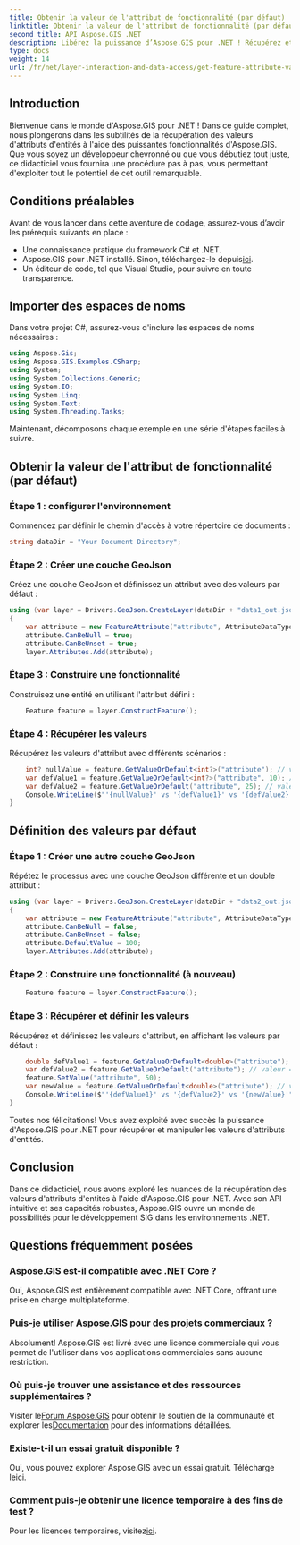 ```yaml
---
title: Obtenir la valeur de l'attribut de fonctionnalité (par défaut)
linktitle: Obtenir la valeur de l'attribut de fonctionnalité (par défaut)
second_title: API Aspose.GIS .NET
description: Libérez la puissance d’Aspose.GIS pour .NET ! Récupérez et manipulez facilement les valeurs des attributs des caractéristiques grâce à ce guide étape par étape. Téléchargez votre essai maintenant !
type: docs
weight: 14
url: /fr/net/layer-interaction-and-data-access/get-feature-attribute-value-default/
---
```

## Introduction
Bienvenue dans le monde d'Aspose.GIS pour .NET ! Dans ce guide complet, nous plongerons dans les subtilités de la récupération des valeurs d'attributs d'entités à l'aide des puissantes fonctionnalités d'Aspose.GIS. Que vous soyez un développeur chevronné ou que vous débutiez tout juste, ce didacticiel vous fournira une procédure pas à pas, vous permettant d'exploiter tout le potentiel de cet outil remarquable.
## Conditions préalables
Avant de vous lancer dans cette aventure de codage, assurez-vous d’avoir les prérequis suivants en place :
- Une connaissance pratique du framework C# et .NET.
-  Aspose.GIS pour .NET installé. Sinon, téléchargez-le depuis[ici](https://releases.aspose.com/gis/net/).
- Un éditeur de code, tel que Visual Studio, pour suivre en toute transparence.
## Importer des espaces de noms
Dans votre projet C#, assurez-vous d'inclure les espaces de noms nécessaires :
```csharp
using Aspose.Gis;
using Aspose.GIS.Examples.CSharp;
using System;
using System.Collections.Generic;
using System.IO;
using System.Linq;
using System.Text;
using System.Threading.Tasks;
```
Maintenant, décomposons chaque exemple en une série d'étapes faciles à suivre.
## Obtenir la valeur de l'attribut de fonctionnalité (par défaut)
### Étape 1 : configurer l'environnement
Commencez par définir le chemin d'accès à votre répertoire de documents :
```csharp
string dataDir = "Your Document Directory";
```
### Étape 2 : Créer une couche GeoJson
Créez une couche GeoJson et définissez un attribut avec des valeurs par défaut :
```csharp
using (var layer = Drivers.GeoJson.CreateLayer(dataDir + "data1_out.json"))
{
    var attribute = new FeatureAttribute("attribute", AttributeDataType.Integer);
    attribute.CanBeNull = true;
    attribute.CanBeUnset = true;
    layer.Attributes.Add(attribute);
```
### Étape 3 : Construire une fonctionnalité
Construisez une entité en utilisant l'attribut défini :
```csharp
    Feature feature = layer.ConstructFeature();
```
### Étape 4 : Récupérer les valeurs
Récupérez les valeurs d'attribut avec différents scénarios :
```csharp
    int? nullValue = feature.GetValueOrDefault<int?>("attribute"); // valeur == nul
    var defValue1 = feature.GetValueOrDefault<int?>("attribute", 10); // valeur == 10
    var defValue2 = feature.GetValueOrDefault("attribute", 25); // valeur == 10
    Console.WriteLine($"'{nullValue}' vs '{defValue1}' vs '{defValue2}'");
}
```
## Définition des valeurs par défaut
### Étape 1 : Créer une autre couche GeoJson
Répétez le processus avec une couche GeoJson différente et un double attribut :
```csharp
using (var layer = Drivers.GeoJson.CreateLayer(dataDir + "data2_out.json"))
{
    var attribute = new FeatureAttribute("attribute", AttributeDataType.Double);
    attribute.CanBeNull = false;
    attribute.CanBeUnset = false;
    attribute.DefaultValue = 100;
    layer.Attributes.Add(attribute);
```
### Étape 2 : Construire une fonctionnalité (à nouveau)
```csharp
    Feature feature = layer.ConstructFeature();
```
### Étape 3 : Récupérer et définir les valeurs
Récupérez et définissez les valeurs d'attribut, en affichant les valeurs par défaut :
```csharp
    double defValue1 = feature.GetValueOrDefault<double>("attribute"); // valeur == 100
    var defValue2 = feature.GetValueOrDefault("attribute"); // valeur == 100
    feature.SetValue("attribute", 50);
    var newValue = feature.GetValueOrDefault<double>("attribute"); // valeur == 50
    Console.WriteLine($"'{defValue1}' vs '{defValue2}' vs '{newValue}'");
}
```
Toutes nos félicitations! Vous avez exploité avec succès la puissance d'Aspose.GIS pour .NET pour récupérer et manipuler les valeurs d'attributs d'entités.
## Conclusion
Dans ce didacticiel, nous avons exploré les nuances de la récupération des valeurs d'attributs d'entités à l'aide d'Aspose.GIS pour .NET. Avec son API intuitive et ses capacités robustes, Aspose.GIS ouvre un monde de possibilités pour le développement SIG dans les environnements .NET.
## Questions fréquemment posées
### Aspose.GIS est-il compatible avec .NET Core ?
Oui, Aspose.GIS est entièrement compatible avec .NET Core, offrant une prise en charge multiplateforme.
### Puis-je utiliser Aspose.GIS pour des projets commerciaux ?
Absolument! Aspose.GIS est livré avec une licence commerciale qui vous permet de l'utiliser dans vos applications commerciales sans aucune restriction.
### Où puis-je trouver une assistance et des ressources supplémentaires ?
 Visiter le[Forum Aspose.GIS](https://forum.aspose.com/c/gis/33) pour obtenir le soutien de la communauté et explorer les[Documentation](https://reference.aspose.com/gis/net/) pour des informations détaillées.
### Existe-t-il un essai gratuit disponible ?
 Oui, vous pouvez explorer Aspose.GIS avec un essai gratuit. Télécharge le[ici](https://releases.aspose.com/).
### Comment puis-je obtenir une licence temporaire à des fins de test ?
 Pour les licences temporaires, visitez[ici](https://purchase.aspose.com/temporary-license/).